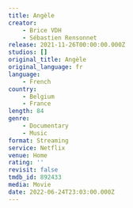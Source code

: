 ```yaml
---
title: Angèle
creator:
    - Brice VDH
    - Sébastien Rensonnet
release: 2021-11-26T00:00:00.000Z
studios: []
original_title: Angèle
original_language: fr
language:
    - French
country:
    - Belgium
    - France
length: 84
genre:
    - Documentary
    - Music
format: Streaming
service: Netflix
venue: Home
rating: ''
revisit: false
tmdb_id: 892433
media: Movie
date: 2022-06-24T23:03:00.000Z
---
```

